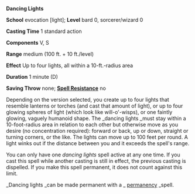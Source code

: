  **Dancing Lights**

**School** evocation [light]; **Level** bard 0, sorcerer/wizard 0

**Casting Time** 1 standard action

**Components** V, S

**Range** medium (100 ft. + 10 ft./level)

**Effect** Up to four lights, all within a 10-ft.-radius area

**Duration** 1 minute (D)

**Saving Throw** none; **[Spell Resistance](../glossary#_spell-resistance)** no

Depending on the version selected, you create up to four lights that resemble lanterns or torches (and cast that amount of light), or up to four glowing spheres of light (which look like will-o'-wisps), or one faintly glowing, vaguely humanoid shape. The _dancing lights _must stay within a 10-foot-radius area in relation to each other but otherwise move as you desire (no concentration required): forward or back, up or down, straight or turning corners, or the like. The lights can move up to 100 feet per round. A light winks out if the distance between you and it exceeds the spell's range.

You can only have one _dancing lights_ spell active at any one time. If you cast this spell while another casting is still in effect, the previous casting is dispelled. If you make this spell permanent, it does not count against this limit.

_Dancing lights _can be made permanent with a _ [permanency](permanency#_permanency) _spell.

